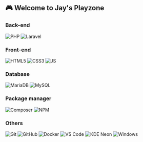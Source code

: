 ## 🎮 Welcome to Jay's Playzone

### Back-end
![PHP](https://img.shields.io/badge/-PHP-777BB4?style=flat&logo=php&logoColor=fff)
![Laravel](https://img.shields.io/badge/-Laravel-FF2D20?style=flat&logo=laravel&logoColor=fff)

### Front-end
![HTML5](https://img.shields.io/badge/-HTML5-E34F26?style=flat&logo=ml5ht&logoColor=fff)
![CSS3](https://img.shields.io/badge/-CSS3-1572B6?style=flat&logo=css3&logoColor=fff)
![JS](https://img.shields.io/badge/-JavaScript-F7DF1E?style=flat&logo=javascript&logoColor=000)

### Database
![MariaDB](https://img.shields.io/badge/-MariaDB-003545?style=flat&logo=mariadb&logoColor=fff)
![MySQL](https://img.shields.io/badge/-MySQL-4479A1?style=flat&logo=mysql&logoColor=fff)


### Package manager
![Composer](https://img.shields.io/badge/-Composer-885630?style=flat&logo=composer&logoColor=fff)
![NPM](https://img.shields.io/badge/-NPM-CB3837?style=flat&logo=npm&logoColor=fff)

### Others
![Git](https://img.shields.io/badge/-Git-F05032?style=flat&logo=git&logoColor=fff)
![GitHub](https://img.shields.io/badge/-GitHub-181717?style=flat&logo=github&logoColor=fff)
![Docker](https://img.shields.io/badge/-Docker-2496EF?style=flat&logo=docker&logoColor=fff)
![VS Code](http://img.shields.io/badge/-VS%20Code-007ACC?style=flat&logo=visual-studio-code&logoColor=fff)
![KDE Neon](http://img.shields.io/badge/-KDE%20Neon-008080?style=flat&logo=kde&logoColor=fff)
![Windows](http://img.shields.io/badge/-Windows-0078D6?style=flat&logo=windows&logoColor=fff)

<!--
**saidan00/saidan00** is a ✨ _special_ ✨ repository because its `README.md` (this file) appears on your GitHub profile.

Here are some ideas to get you started:

- 🔭 I’m currently working on ...
- 🌱 I’m currently learning ...
- 👯 I’m looking to collaborate on ...
- 🤔 I’m looking for help with ...
- 💬 Ask me about ...
- 📫 How to reach me: ...
- 😄 Pronouns: ...
- ⚡ Fun fact: ...
-->
